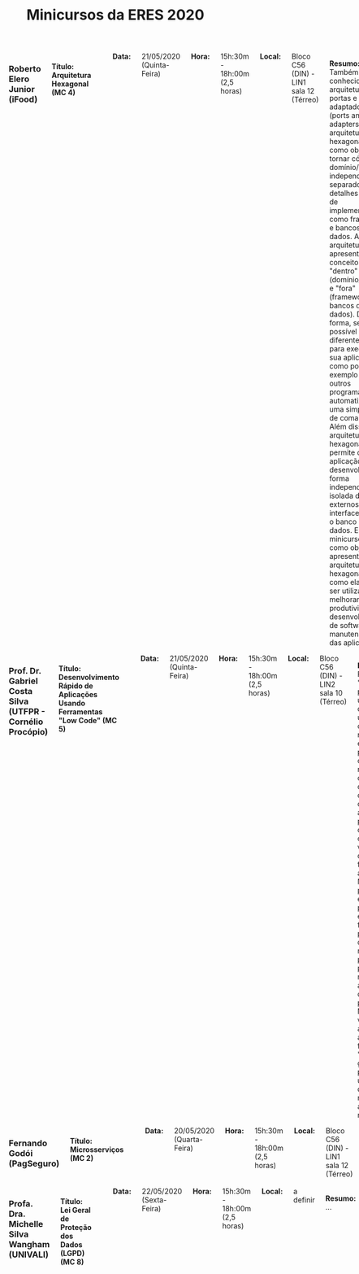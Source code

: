 ﻿---
layout: page-fullwidth
title: "Minicursos da ERES 2020"
subheadline: ""
permalink: "/minicursos/"
header:
   image_fullwidth: banner_eres2020.png
---

<div class="row t30">
    <div class="medium-16 columns">
        <img src="{{ site.urlimg }}roberto_elero.png" alt="" align="middle"><br>
        <h3>Roberto Elero Junior (iFood)</h3>
		<h4>Título: Arquitetura Hexagonal (MC 4) </h4><br>		
		<b>Data:</b> 21/05/2020 (Quinta-Feira) <br>
		<b>Hora:</b> 15h:30m - 18h:00m (2,5 horas) <br>
		<b>Local:</b> Bloco C56 (DIN) - LIN1 sala 12 (Térreo)<br><br>
		<p class="text-justify"><b>Resumo:</b> Também conhecida como arquitetura de portas e adaptadores (ports and adapters), a arquitetura hexagonal tem como objetivo tornar código de domínio/negócio independente e separado de detalhes técnicos de implementação como frameworks e bancos de dados. A arquitetura apresenta o conceito de "dentro" (domínio/negócio) e "fora" (frameworks, bancos de dados). Dessa forma, se torna possível usar diferentes atores para execução de sua aplicação, como por exemplo usuários, outros programas, testes automatizados ou uma simples linha de comando. Além disso, a arquitetura hexagonal permite que sua aplicação seja desenvolvida de forma independente e isolada de fatores externos, como a interface WEB ou o banco de dados. Este minicurso tem como objetivo apresentar a arquitetura hexagonal e como ela pode ser utilizada para melhorar a produtividade do desenvolvimento de software e a manutenabilidade das aplicações. </p><br><br>
		<b>Bio:</b> Atualmente é desenvolvedor Java no iFood. É certificado pela Oracle e AWS com 9 anos de experiência em desenvolvimento desktop, aplicações web, e desenvolvimento para dispositivos móveis na plataforma Android. É graduado em Sistemas de Informação na UENP, Campus Luiz Meneguel. É apaixonado por empreendedorismo, resolução de problemas e música.
    </div><!-- /.medium-4.columns -->

</div><!-- /.row -->

<div class="row t30">
    <div class="medium-16 columns">
        <img src="{{ site.urlimg }}silva.jpg" alt="" align="middle"><br>
        <h3>Prof. Dr. Gabriel Costa Silva (UTFPR - Cornélio Procópio)</h3>
		<h4>Título: Desenvolvimento Rápido de Aplicações Usando Ferramentas "Low Code" (MC 5) </h4><br>		
		<b>Data:</b> 21/05/2020 (Quinta-Feira) <br>
		<b>Hora:</b> 15h:30m - 18h:00m (2,5 horas) <br>
		<b>Local:</b> Bloco C56 (DIN) - LIN2 sala 10 (Térreo)<br><br>
		<p class="text-justify"><b>Resumo:</b> Ferramentas 'Low Code' permitem criar uma variedade de aplicações usando pouco código. O resultado prático é que mesmo profissionais com pouco ou nenhum conhecimento de engenharia de software são capazes de criar aplicações profissionais com poucos cliques. Outra vantagem dessas ferramentas é a agilidade. Mesmo profissionais experientes podem usar essas ferramentas para desenvolver rapidamente protótipos ou partes repetitivas em aplicações, como CRUDs, por exemplo. Neste curso, vamos apresentar algumas ferramentas 'Low Code' gratuitas que podem ser usadas para o desenvolvimento rápido de aplicações Web responsivas. </p><br><br>
		<b>Bio:</b> Doutor pela University of York (2017), possui 3 certificações Java além da OMG Certified UML Professional. Atuou na indústria por 11 anos em uma distribuidora da ABInBev. Na academia, atua como professor do magistério superior desde 2008, ministrando disciplinas na área de Engenharia de Software. Atua como pesquisador desde 2004, desenvolvendo pesquisa nas áreas de Orientação a Aspectos, Serviços Web e Computação em Nuvem/Cloudware. Atualmente é professor na UTFPR - campus Cornélio Procópio, onde trabalha em parceria com o IAPAR-EMATER, SENAR e EMBRAPA Soja no desenvolvimento de aplicações para o aumento da eficiência na coleta e análise de dados do Manejo Integrado de Pragas e Doenças da Soja.
    </div><!-- /.medium-4.columns -->

</div><!-- /.row -->

<div class="row t30">
    <div class="medium-16 columns">
        <img src="{{ site.urlimg }}semfoto.jpg" alt="" align="middle"><br>
        <h3>Fernando Godói (PagSeguro)</h3>
		<h4>Título: Microsserviços (MC 2) </h4><br>		
		<b>Data:</b> 20/05/2020 (Quarta-Feira) <br>
		<b>Hora:</b> 15h:30m - 18h:00m (2,5 horas) <br>
		<b>Local:</b> Bloco C56 (DIN) - LIN1 sala 12 (Térreo)<br><br>
		<p class="text-justify"><b>Resumo:</b> ... </p><br><br>
		<b>Bio:</b> ...
    </div><!-- /.medium-4.columns -->

</div><!-- /.row -->

<div class="row t30">
    <div class="medium-16 columns">
        <img src="{{ site.urlimg }}semfoto.jpg" alt="" align="middle"><br>
        <h3>Profa. Dra. Michelle Silva Wangham (UNIVALI)</h3>
		<h4>Título: Lei Geral de Proteção dos Dados (LGPD) (MC 8) </h4><br>		
		<b>Data:</b> 22/05/2020 (Sexta-Feira) <br>
		<b>Hora:</b> 15h:30m - 18h:00m (2,5 horas) <br>
		<b>Local:</b> a definir<br><br>
		<p class="text-justify"><b>Resumo:</b> ... </p><br><br>
		<b>Bio:</b> ...
    </div><!-- /.medium-4.columns -->

</div><!-- /.row -->

<div class="row t30">	
	<img src="{{ site.urlimg }}promocao_apoio_logos.png" alt="" align="center">
</div><!-- /.row -->